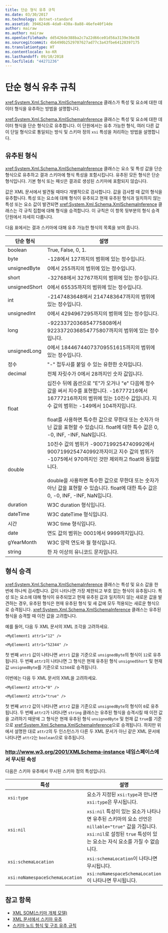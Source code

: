 ```yaml
---
title: 단순 형식 유추 규칙
ms.date: 03/30/2017
ms.technology: dotnet-standard
ms.assetid: 394624d6-4da0-430a-8a88-46efe40f14de
author: mairaw
ms.author: mairaw
ms.openlocfilehash: dd5426de388ba2c7a22d66ce01d56a3139e36e38
ms.sourcegitcommit: 4b6490b2529707627ad77c3a43fbe64120397175
ms.translationtype: HT
ms.contentlocale: ko-KR
ms.lasthandoff: 09/10/2018
ms.locfileid: "44271236"
---
```

# <a name="rules-for-inferring-simple-types"></a>단순 형식 유추 규칙
<xref:System.Xml.Schema.XmlSchemaInference> 클래스가 특성 및 요소에 대한 데이터 형식을 유추하는 방법을 설명합니다.  
  
 <xref:System.Xml.Schema.XmlSchemaInference> 클래스는 특성 및 요소에 대한 데이터 형식을 단순 형식으로 유추합니다. 이 단원에서는 유추 가능한 형식, 여러 다른 값이 단일 형식으로 통일되는 방식 및 스키마 정의 `xsi` 특성을 처리하는 방법을 설명합니다.  
  
## <a name="inferred-types"></a>유추된 형식  
 <xref:System.Xml.Schema.XmlSchemaInference> 클래스는 요소 및 특성 값을 단순 형식으로 유추하고 결과 스키마에 형식 특성을 포함시킵니다. 유추된 모든 형식은 단순 형식입니다. 기본 형식 또는 패싯은 결과로 생성된 스키마에 포함되지 않습니다.  
  
 값은 XML 문서에서 발견될 때마다 개별적으로 검사합니다. 값을 검사할 때 값의 형식을 유추합니다. 특성 또는 요소에 대해 형식이 유추되고 현재 유추된 형식과 일치하지 않는 특성 또는 요소 값이 발견되면 <xref:System.Xml.Schema.XmlSchemaInference> 클래스는 각 규칙 집합에 대해 형식을 승격합니다. 이 규칙은 이 항목 뒷부분의 형식 승격 단원에서 자세히 다룹니다.  
  
 다음 표에서는 결과 스키마에 대해 유추 가능한 형식의 목록을 보여 줍니다.  
  
|단순 형식|설명|  
|-----------------|-----------------|  
|boolean|True, False, 0, 1.|  
|byte|-128에서 127까지의 범위에 있는 정수입니다.|  
|unsignedByte|0에서 255까지의 범위에 있는 정수입니다.|  
|short|-32768에서 32767까지의 범위에 있는 정수입니다.|  
|unsignedShort|0에서 65535까지의 범위에 있는 정수입니다.|  
|int|-2147483648에서 2147483647까지의 범위에 있는 정수입니다.|  
|unsignedInt|0에서 4294967295까지의 범위에 있는 정수입니다.|  
|long|-9223372036854775808에서 9223372036854775807까지의 범위에 있는 정수입니다.|  
|unsignedLong|0에서 18446744073709551615까지의 범위에 있는 정수입니다.|  
|정수|"-" 접두사를 붙일 수 있는 유한한 숫자입니다.|  
|decimal|전체 자릿수가 0에서 28까지인 숫자 값입니다.|  
|float|십진수 뒤에 옵션으로 "E"가 오거나 "e" 다음에 정수 값을 써서 지수를 표현합니다. -16777216에서 16777216까지의 범위에 있는 10진수 값입니다. 지수 값의 범위는 -149에서 104까지입니다.<br /><br /> float를 사용하면 특수한 값으로 무한대 또는 숫자가 아닌 값을 표현할 수 있습니다. float에 대한 특수 값은 0, -0, INF, -INF, NaN입니다.|  
|double|10진수 값의 범위가 -9007199254740992에서 9007199254740992까지이고 지수 값의 범위가 -1075에서 970까지인 것만 제외하고 float와 동일합니다.<br /><br /> double을 사용하면 특수한 값으로 무한대 또는 숫자가 아닌 값을 표현할 수 있습니다. float에 대한 특수 값은 0, -0, INF, -INF, NaN입니다.|  
|duration|W3C duration 형식입니다.|  
|dateTime|W3C dateTime 형식입니다.|  
|시간|W3C time 형식입니다.|  
|date|연도 값의 범위는 0001에서 9999까지입니다.|  
|gYearMonth|W3C 양력 연도와 월 형식입니다.|  
|string|한 자 이상의 유니코드 문자입니다.|  
  
## <a name="type-promotion"></a>형식 승격  
 <xref:System.Xml.Schema.XmlSchemaInference> 클래스는 특성 및 요소 값을 한 번에 하나씩 검사합니다. 값이 나타나면 가장 제한되고 부호 없는 형식이 유추됩니다. 특성 또는 요소에 대해 형식이 유추되었고 현재 유추된 값과 일치하지 않는 새로운 값을 발견하는 경우, 유추된 형식은 현재 유추된 형식 및 새 값에 모두 적용되는 새로운 형식으로 승격됩니다. <xref:System.Xml.Schema.XmlSchemaInference> 클래스는 유추된 형식을 승격할 때 이전 값을 고려합니다.  
  
 예를 들어, 다음 두 XML 문서의 XML 조각을 고려하세요.  
  
 `<MyElement1 attr1="12" />`  
  
 `<MyElement1 attr1="52344" />`  
  
 첫 번째 `attr1` 값이 나타나면 `attr1` 값을 기준으로 `unsignedByte`의 형식이 `12`로 유추됩니다. 두 번째 `attr1`이 나타나면 그 형식은 현재 유추된 형식 `unsignedShort` 및 현재 값 `unsignedByte`를 기준으로 `52344`로 승격됩니다.  
  
 이번에는 다음 두 XML 문서의 XML을 고려하세요.  
  
 `<MyElement2 attr2="0" />`  
  
 `<MyElement2 attr2="true" />`  
  
 첫 번째 `attr2` 값이 나타나면 `attr2` 값을 기준으로 `unsignedByte`의 형식이 `0`로 유추됩니다. 두 번째 `attr2`가 나타나면 `string` 클래스는 유추된 형식을 승격시킬 때 이전 값을 고려하기 때문에 그 형식은 현재 유추된 형식 `unsignedByte` 및 현재 값 `true`를 기준으로 <xref:System.Xml.Schema.XmlSchemaInference>으로 승격됩니다. 하지만 위에서 설명한 대로 `attr2`의 두 인스턴스가 다른 두 XML 문서가 아닌 같은 XML 문서에 나타나면 `attr2`는 `boolean`으로 유추됩니다.  
  
### <a name="ignored-attributes-from-the-httpwwww3org2001xmlschema-instance-namespace"></a>http://www.w3.org/2001/XMLSchema-instance 네임스페이스에서 무시된 속성  
 다음은 스키마 유추에서 무시된 스키마 정의 특성입니다.  
  
|특성|설명|  
|---------------|-----------------|  
|`xsi:type`|요소가 지정된 `xsi:type`과 만나면 `xsi:type`은 무시됩니다.|  
|`xsi:nil`|`xsi:nil` 특성이 있는 요소가 나타나면 유추된 스키마의 요소 선언은 `nillable="true"` 값을 가집니다. `xsi:nil`로 설정된 `true` 특성이 있는 요소는 자식 요소를 가질 수 없습니다.|  
|`xsi:schemaLocation`|`xsi:schemaLocation`이 나타나면 무시됩니다.|  
|`xsi:noNamespaceSchemaLocation`|`xsi:noNamespaceSchemaLocation`이 나타나면 무시됩니다.|  
  
## <a name="see-also"></a>참고 항목

- [XML SOM(스키마 개체 모델)](../../../../docs/standard/data/xml/xml-schema-object-model-som.md)  
- [XML 문서에서 스키마 유추](../../../../docs/standard/data/xml/inferring-schemas-from-xml-documents.md)  
- [스키마 노드 형식 및 구조 유추 규칙](../../../../docs/standard/data/xml/rules-for-inferring-schema-node-types-and-structure.md)
